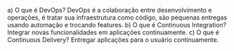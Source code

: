 a) O que é DevOps?
DevOps é a colaboração entre desenvolvimento e operações, é tratar sua infraestrutura como código, são pequenas entregas usando automação e trocando features.
b) O que é Continuous Integration?
Integrar novas funcionalidades em aplicações continuamente.
c) O que é Continuous Delivery?
Entregar aplicações para o usuário continuamente.
